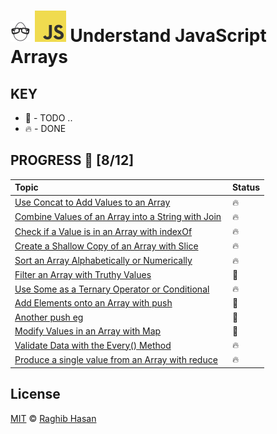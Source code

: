 # ![🥚 EH](./eH-logo.png) ![JS](./js-logo.png) Understand JavaScript Arrays

## KEY
* 🚧 - TODO ..
* 🔥 - DONE

## PROGRESS 🚀 [8/12]

|  Topic       |        Status     |
| :-------------  | :------------- |
| [Use Concat to Add Values to an Array](./practices/concat.js) | 🔥 |
| [Combine Values of an Array into a String with Join](./practices/join.js) | 🔥 |
| [Check if a Value is in an Array with indexOf](./practices/indexOf.js) | 🔥 |
| [Create a Shallow Copy of an Array with Slice](./practices/slice.js) | 🔥 |
| [Sort an Array Alphabetically or Numerically](./practices/sort.js) | 🔥 |
| [Filter an Array with Truthy Values](./practices/filter.js) | 🚧 |
| [Use Some as a Ternary Operator or Conditional](./practices/some.js) | 🔥 |
| [Add Elements onto an Array with push](./practices/push.js) | 🚧 |
| [Another push eg](./practices/push2) | 🚧 |
| [Modify Values in an Array with Map](./practices/map.js) | 🚧 |
| [Validate Data with the Every() Method](./practices/every.js) | 🔥 |
| [Produce a single value from an Array with reduce](./practices/reduce.js) | 🔥 |


## License
[MIT](./license) © [Raghib Hasan](http://raghibm.com/)